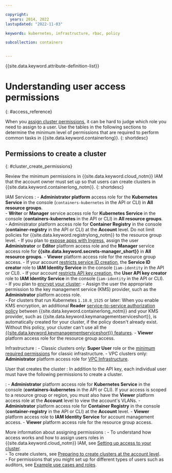 ```yaml
---

copyright: 
  years: 2014, 2022
lastupdated: "2022-11-03"

keywords: kubernetes, infrastructure, rbac, policy

subcollection: containers


---
```


{{site.data.keyword.attribute-definition-list}}



# Understanding user access permissions
{: #access_reference}

When you [assign cluster permissions](/docs/containers?topic=containers-users#checking-perms), it can be hard to judge which role you need to assign to a user. Use the tables in the following sections to determine the minimum level of permissions that are required to perform common tasks in {{site.data.keyword.containerlong}}.
{: shortdesc}

## Permissions to create a cluster
{: #cluster_create_permissions}

Review the minimum permissions in {{site.data.keyword.cloud_notm}} IAM that the account owner must set up so that users can create clusters in {{site.data.keyword.containerlong_notm}}.
{: shortdesc}

IAM Services
:    - **Administrator platform** access role for the **Kubernetes Service** in the console (`containers-kubernetes` in the API or CLI) in **All resource groups**.   
     - **Writer** or **Manager** service access role for **Kubernetes Service** in the console (**containers-kubernetes** in the API or CLI) in **All resource groups**.   
     - Administrator platform access role for **Container Registry** in the console (**container-registry** in the API or CLI) at the **Account** level. Do not limit policies for {{site.data.keyword.registrylong_notm}} to the resource group level.
     - If you plan to [expose apps with Ingress](/docs/containers?topic=containers-ingress-about), assign the user **Administrator** or **Editor** platform access role and the **Manager** service access role for **{{site.data.keyword.secrets-manager_short}}** in **All resource groups**.
     - **Viewer** platform access role for the resource group access.
     - If your account [restricts service ID creation](/docs/account?topic=account-restrict-service-id-create), the **Service ID creator** role to **IAM Identity Service** in the console (`iam-identity` in the API or CLI).
     - If your account [restricts API key creation](/docs/account?topic=account-allow-api-create), the **User API key creator** role to **IAM Identity Service** in the console (`iam-identity` in the API or CLI).
     - If you plan to [encrypt your cluster](/docs/containers?topic=containers-encryption#keyprotect):
         - Assign the user the appropriate permission to the key management service (KMS) provider, such as the **Administrator** platform access role.  
         - For clusters that run Kubernetes `1.18.8_1525` or later: When you enable KMS encryption, an additional **Reader** [service-to-service authorization policy](/docs/account?topic=account-serviceauth) between {{site.data.keyword.containerlong_notm}} and your KMS provider, such as {{site.data.keyword.keymanagementserviceshort}}, is automatically created for your cluster, if the policy doesn't already exist. Without this policy, your cluster can't use all the [{{site.data.keyword.keymanagementserviceshort}} features](/docs/containers?topic=containers-encryption#kms-keyprotect-features).
     - **Viewer** platform access role for the resource group access.  

Infrastructure
:    - Classic clusters only: **Super User** role or the [minimum required permissions](#infra) for classic infrastructure.
     - VPC clusters only: **Administrator** platform access role for [VPC Infrastructure](/docs/vpc?topic=vpc-iam-getting-started).

User that creates the cluster
:    In addition to the API key, each individual user must have the following permissions to create a cluster.

:    - **Administrator** platform access role for **Kubernetes Service** in the console (**containers-kubernetes** in the API or CLI). If your access is scoped to a resource group or region, you must also have the **Viewer** platform access role at the **Account** level to view the account's VLANs.
     - **Administrator** platform access role for **Container Registry** in the console (**container-registry** in the API or CLI) at the **Account** level.
     - **Viewer** platform access role to **IAM Identity Service** for account management access.
     - **Viewer** platform access role for the resource group access.


More information about assigning permissions
:    - To understand how access works and how to assign users roles in {{site.data.keyword.cloud_notm}} IAM, see [Setting up access to your cluster](/docs/containers?topic=containers-access-overview#access-checklist).  
     - To create clusters, see [Preparing to create clusters at the account level](/docs/containers?topic=containers-clusters&interface=ui).  
     - For permissions that you might set up for different types of users such as auditors, see [Example use cases and roles](/docs/containers?topic=containers-users#example-iam).  









